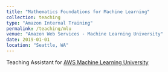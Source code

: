 ```yaml
---
title: "Mathematics Foundations for Machine Learning"
collection: teaching
type: "Amazon Internal Training"
permalink: /teaching/mlu
venue: "Amazon Web Services - Machine Learning University"
date: 2019-01-01
location: "Seattle, WA"
---
```


Teaching Assistant for [AWS Machine Learning University](https://aws.amazon.com/machine-learning/mlu/)

